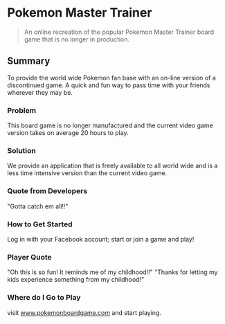 # Pokemon Master Trainer #
  > An online recreation of the popular Pokemon Master Trainer board game that is no longer in production.

## Summary ##
  To provide the world wide Pokemon fan base with an on-line version of a discontinued game.  A quick and fun way to pass time with your friends wherever they may be.

### Problem ###
  This board game is no longer manufactured and the current video game version takes on average 20 hours to play.

### Solution ###
  We provide an application that is freely available to all world wide and is a less time intensive version than the current video game.

### Quote from Developers ###
  "Gotta catch em all!!"

### How to Get Started ###
  Log in with your Facebook account; start or join a game and play!

### Player Quote ###
  "Oh this is so fun! It reminds me of my childhood!!"
  "Thanks for letting my kids experience something from my childhood!"

### Where do I Go to Play ###
  visit www.pokemonboardgame.com and start playing.
